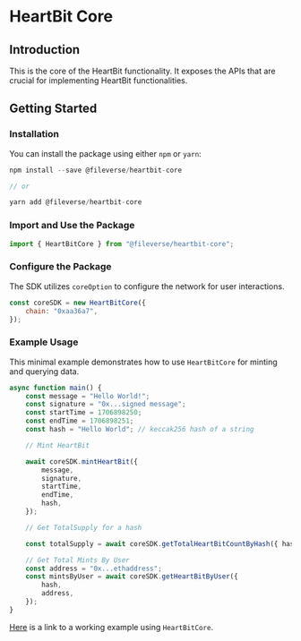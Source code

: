 # HeartBit Core

## Introduction

This is the core of the HeartBit functionality. It exposes the APIs that are crucial for implementing HeartBit functionalities.

## Getting Started

### Installation

You can install the package using either `npm` or `yarn`:

```javascript
npm install --save @fileverse/heartbit-core

// or

yarn add @fileverse/heartbit-core
```

### Import and Use the Package

```javascript
import { HeartBitCore } from "@fileverse/heartbit-core";
```

### Configure the Package

The SDK utilizes `coreOption` to configure the network for user interactions.

```javascript
const coreSDK = new HeartBitCore({
	chain: "0xaa36a7",
});
```

### Example Usage

This minimal example demonstrates how to use `HeartBitCore` for minting and querying data.

```javascript
async function main() {
	const message = "Hello World!";
	const signature = "0x...signed message";
	const startTime = 1706898250;
	const endTime = 1706898251;
	const hash = "Hello World"; // keccak256 hash of a string

	// Mint HeartBit

	await coreSDK.mintHeartBit({
		message,
		signature,
		startTime,
		endTime,
		hash,
	});

	// Get TotalSupply for a hash

	const totalSupply = await coreSDK.getTotalHeartBitCountByHash({ hash });

	// Get Total Mints By User
	const address = "0x...ethaddress";
	const mintsByUser = await coreSDK.getHeartBitByUser({
		hash,
		address,
	});
}
```

[Here](https://codesandbox.io/p/devbox/heartbit-core-sdk-example-37h7hw) is a link to a working example using `HeartBitCore`.
